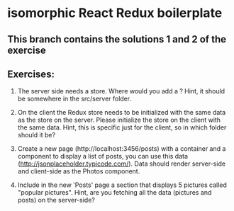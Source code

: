 # isomorphic React Redux boilerplate

## This branch contains the solutions 1 and 2 of the exercise

## Exercises:

1. The server side needs a store. Where would you add a <Provider store={store}> ? Hint, it should be somewhere in the src/server folder.   

2. On the client the Redux store needs to be initialized with the same data as the store on the server. Please initialize the store on the client with the same data. Hint, this is specific just for the client, so in which folder should it be?

3. Create a new page (http://localhost:3456/posts) with a container and a component to display a list of posts, you can use this data (http://jsonplaceholder.typicode.com/). Data should render server-side and client-side as the Photos component.

4. Include in the new 'Posts' page a section that displays 5 pictures called "popular pictures". Hint, are you fetching all the data (pictures and posts) on the server-side?
